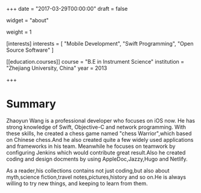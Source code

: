 +++
date = "2017-03-29T00:00:00"
draft = false

widget = "about"

weight = 1

[interests]
  interests = [
    "Mobile Development",
    "Swift Programming",
    "Open Source Software"
  ]

[[education.courses]]
  course = "B.E in Instrument Science"
  institution = "Zhejiang University, China"
  year = 2013
 
+++

# Summary

Zhaoyun Wang is a professional developer who focuses on iOS now. He has strong knowledge of Swift, Objective-C and network programming. With these skills, he created a chess game named "chess Warrior",which based on Chinese chess.And he also created quite a few widely used applications and frameworks in his team. Meanwhile he focuses on teamwork by configuring Jenkins which would contribute great result.Also he created coding and design docments by using AppleDoc,Jazzy,Hugo and Netlify.

As a reader,his collections contains not just coding,but also about myth,science fiction,travel notes,pictures,history and so on.He is always willing to try new things, and keeping to learn from them.
